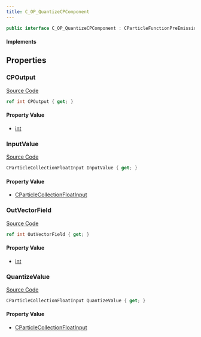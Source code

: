 ```yaml
---
title: C_OP_QuantizeCPComponent
---
```


```csharp
public interface C_OP_QuantizeCPComponent : CParticleFunctionPreEmission, CParticleFunctionOperator, CParticleFunction, ISchemaClass<CParticleFunction>, ISchemaClass<CParticleFunctionOperator>, ISchemaClass<CParticleFunctionPreEmission>, ISchemaClass<C_OP_QuantizeCPComponent>, ISchemaField, ISchemaClass, INativeHandle
```

#### Implements

## Properties

### CPOutput

[Source Code](https://github.com/swiftly-solution/swiftlys2/blob/main/managed/src/SwiftlyS2.Generated/Schemas/Interfaces/C_OP_QuantizeCPComponent.cs#L19)

```csharp
ref int CPOutput { get; }
```

#### Property Value

- [int](https://learn.microsoft.com/dotnet/api/system.int32)

### InputValue

[Source Code](https://github.com/swiftly-solution/swiftlys2/blob/main/managed/src/SwiftlyS2.Generated/Schemas/Interfaces/C_OP_QuantizeCPComponent.cs#L17)

```csharp
CParticleCollectionFloatInput InputValue { get; }
```

#### Property Value

- [CParticleCollectionFloatInput](/docs/api/shared/schemadefinitions/cparticlecollectionfloatinput)

### OutVectorField

[Source Code](https://github.com/swiftly-solution/swiftlys2/blob/main/managed/src/SwiftlyS2.Generated/Schemas/Interfaces/C_OP_QuantizeCPComponent.cs#L21)

```csharp
ref int OutVectorField { get; }
```

#### Property Value

- [int](https://learn.microsoft.com/dotnet/api/system.int32)

### QuantizeValue

[Source Code](https://github.com/swiftly-solution/swiftlys2/blob/main/managed/src/SwiftlyS2.Generated/Schemas/Interfaces/C_OP_QuantizeCPComponent.cs#L23)

```csharp
CParticleCollectionFloatInput QuantizeValue { get; }
```

#### Property Value

- [CParticleCollectionFloatInput](/docs/api/shared/schemadefinitions/cparticlecollectionfloatinput)


